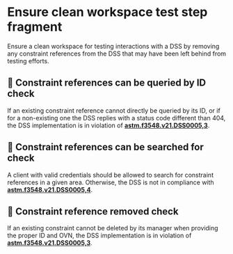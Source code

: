 # Ensure clean workspace test step fragment

Ensure a clean workspace for testing interactions with a DSS by removing any constraint references from the DSS that may have been left behind from testing efforts.

## 🛑 Constraint references can be queried by ID check

If an existing constraint reference cannot directly be queried by its ID, or if for a non-existing one the DSS replies with a status code different than 404,
the DSS implementation is in violation of **[astm.f3548.v21.DSS0005,3](../../../../requirements/astm/f3548/v21.md)**.

## 🛑 Constraint references can be searched for check

A client with valid credentials should be allowed to search for constraint references in a given area.
Otherwise, the DSS is not in compliance with **[astm.f3548.v21.DSS0005,4](../../../../requirements/astm/f3548/v21.md)**.

## 🛑 Constraint reference removed check

If an existing constraint cannot be deleted by its manager when providing the proper ID and OVN, the DSS implementation is in violation of
**[astm.f3548.v21.DSS0005,3](../../../../requirements/astm/f3548/v21.md)**.
